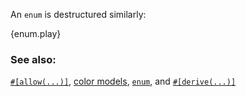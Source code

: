 An `enum` is destructured similarly:

{enum.play}

### See also:

[`#[allow(...)]`][allow], [color models][color_models], [`enum`][enum],
and [`#[derive(...)]`][derive]

[allow]: /fn/unused.html
[color_models]: http://en.wikipedia.org/wiki/Color_model
[derive]: /trait/derive.html
[enum]: /custom_types/enum.html
